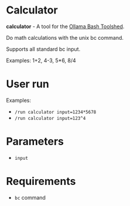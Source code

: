 # Calculator

**calculator** - A tool for the [Ollama Bash Toolshed](../../).

Do math calculations with the unix bc command. 

Supports all standard bc input. 

Examples: 1+2, 4-3, 5*6, 8/4

# User run

Examples:
* ```/run calculator input=1234*5678```
* ```/run calculator input=123^4```

# Parameters

- ```input``` 

# Requirements

- ```bc``` command
